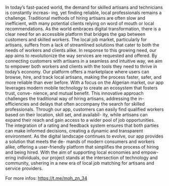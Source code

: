 In today’s fast-paced world, the demand for skilled artisans and technicians is constantly increas-
ing, yet finding reliable, local professionals remains a challenge. Traditional methods of hiring
artisans are often slow and inefficient, with many potential clients relying on word of mouth or
local recommendations. As the world embraces digital transformation, there is a clear need for
an accessible platform that bridges the gap between customers and skilled workers. The local
job market, particularly for artisans, suffers from a lack of streamlined solutions that cater to
both the needs of workers and clients alike.
In response to this growing need, our app aims to revolutionize the way services are requested
and offered. By connecting customers with artisans in a seamless and intuitive way, we aim to
empower both workers and clients with the tools they need to thrive in today’s economy. Our
platform offers a marketplace where users can browse, hire, and track local artisans, making the
process faster, safer, and more reliable than ever before. With a focus on the Algerian market,
our app leverages modern mobile technology to create an ecosystem that fosters trust, conve-
nience, and mutual benefit.
This innovative approach challenges the traditional way of hiring artisans, addressing the in-
efficiencies and delays that often accompany the search for skilled professionals. Through our
app, customers can easily find qualified workers based on their location, skill set, and availabil-
ity, while artisans can expand their reach and gain access to a wider pool of job opportunities.
The integration of a rating and feedback system ensures that both parties can make informed
decisions, creating a dynamic and transparent environment.
As the digital landscape continues to evolve, our app provides a solution that meets the de-
mands of modern consumers and workers alike, offering a user-friendly platform that simplifies
the process of hiring and being hired. With the aim of supporting local economies and empow-
ering individuals, our project stands at the intersection of technology and community, ushering
in a new era of local job matching for artisans and service providers.



For more infos: https://t.me/moh_zn_34
